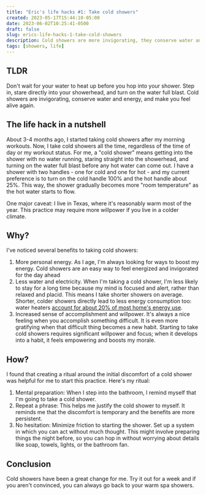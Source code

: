 ```yaml
---
title: "Eric's life hacks #1: Take cold showers"
created: 2023-05-17T15:44:10-05:00
date: 2023-06-02T10:25:41-0500
draft: false
slug: erics-life-hacks-1-take-cold-showers
description: Cold showers are more invigorating, they conserve water and energy, and they will make you feel alive again
tags: [showers, life]
---
```


## TLDR

Don't wait for your water to heat up before you hop into your shower. Step in, stare directly into your showerhead, and turn on the water full blast. Cold showers are invigorating, conserve water and energy, and make you feel alive again.

## The life hack in a nutshell

About 3-4 months ago, I started taking cold showers after my morning workouts. Now, I take cold showers all the time, regardless of the time of day or my workout status. For me, a "cold shower" means getting into the shower with no water running, staring straight into the showerhead, and turning on the water full blast before any hot water can come out. I have a shower with two handles - one for cold and one for hot - and my current preference is to turn on the cold handle 100% and the hot handle about 25%. This way, the shower gradually becomes more "room temperature" as the hot water starts to flow.

One major caveat: I live in Texas, where it's reasonably warm most of the year. This practice may require more willpower if you live in a colder climate.

## Why?

I've noticed several benefits to taking cold showers:

1. More personal energy. As I age, I'm always looking for ways to boost my energy. Cold showers are an easy way to feel energized and invigorated for the day ahead
2. Less water and electricity. When I'm taking a cold shower, I'm less likely to stay for a long time because my mind is focused and alert, rather than relaxed and placid. This means I take shorter showers on average. Shorter, colder showers directly lead to less energy consumption too: water heaters [account for about 20% of most home's energy use](https://www.energy.gov/energysaver/water-heating).
3. Increased sense of accomplishment and willpower. It's always a nice feeling when you accomplish something difficult. It is even more gratifying when that difficult thing becomes a new habit. Starting to take cold showers requires significant willpower and focus; when it develops into a habit, it feels empowering and boosts my morale.

## How?

I found that creating a ritual around the initial discomfort of a cold shower was helpful for me to start this practice. Here's my ritual:

1. Mental preparation: When I step into the bathroom, I remind myself that I'm going to take a cold shower.
2. Repeat a phrase: This helps me justify the cold shower to myself. It reminds me that the discomfort is temporary and the benefits are more persistent.
3. No hesitation: Minimize friction to starting the shower. Set up a system in which you can act without much thought. This might involve preparing things the night before, so you can hop in without worrying about details like soap, towels, lights, or the bathroom fan.

## Conclusion

Cold showers have been a great change for me. Try it out for a week and if you aren't convinced, you can always go back to your warm spa showers.
